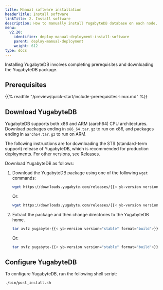 ```yaml
---
title: Manual software installation
headerTitle: Install software
linkTitle: 2. Install software
description: How to manually install YugabyteDB database on each node.
menu:
  v2.20:
    identifier: deploy-manual-deployment-install-software
    parent: deploy-manual-deployment
    weight: 612
type: docs
---
```


Installing YugabyteDB involves completing prerequisites and downloading the YugabyteDB package.

## Prerequisites

{{% readfile "/preview/quick-start/include-prerequisites-linux.md" %}}

## Download YugabyteDB

YugabyteDB supports both x86 and ARM (aarch64) CPU architectures. Download packages ending in `x86_64.tar.gz` to run on x86, and packages ending in `aarch64.tar.gz` to run on ARM.

The following instructions are for downloading the STS (standard-term support) release of YugabyteDB, which is recommended for production deployments. For other versions, see [Releases](../../../releases/).

Download YugabyteDB as follows:

1. Download the YugabyteDB package using one of the following `wget` commands:

    ```sh
    wget https://downloads.yugabyte.com/releases/{{< yb-version version="stable">}}/yugabyte-{{< yb-version version="stable" format="build">}}-linux-x86_64.tar.gz
    ```

    Or:

    ```sh
    wget https://downloads.yugabyte.com/releases/{{< yb-version version="stable">}}/yugabyte-{{< yb-version version="stable" format="build">}}-el8-aarch64.tar.gz
    ```

1. Extract the package and then change directories to the YugabyteDB home.

    ```sh
    tar xvfz yugabyte-{{< yb-version version="stable" format="build">}}-linux-x86_64.tar.gz && cd yugabyte-{{< yb-version version="stable">}}/
    ```

    Or:

    ```sh
    tar xvfz yugabyte-{{< yb-version version="stable" format="build">}}-el8-aarch64.tar.gz && cd yugabyte-{{< yb-version version="stable">}}/
    ```

## Configure YugabyteDB

To configure YugabyteDB, run the following shell script:

```sh
./bin/post_install.sh
```
